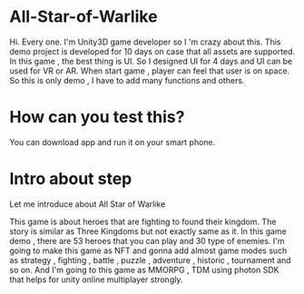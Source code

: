 # All-Star-of-Warlike
Hi. Every one. I'm Unity3D game developer so I 'm crazy about this.
This demo project is developed for 10 days on case that all assets are supported.
In this game , the best thing is UI. So I designed UI for 4 days and UI can be used for VR or AR.
When start game , player can feel that user is on space.
So this is only demo , I have to add many functions and others.

# How can you test this?
You can download app and run it on your smart phone.


# Intro about step
Let me introduce about All Star of Warlike

This game is about heroes that are fighting to found their kingdom. The story is similar as Three Kingdoms but not exactly same as it. In this game demo , there are 53 heroes that you can play and 30 type of enemies.
I'm going to make this game as NFT and gonna add almost game modes such as strategy , fighting , battle , puzzle , adventure , historic , tournament and so on.
And I'm going to this game as MMORPG , TDM using photon SDK that helps for unity online multiplayer strongly.

